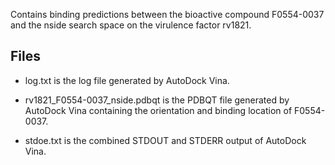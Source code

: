 Contains binding predictions between the bioactive compound F0554-0037 and the nside search space on the virulence factor rv1821.

## Files

- log.txt is the log file generated by AutoDock Vina.

- rv1821_F0554-0037_nside.pdbqt is the PDBQT file generated by AutoDock Vina containing the orientation and binding location of F0554-0037.

- stdoe.txt is the combined STDOUT and STDERR output of AutoDock Vina.

